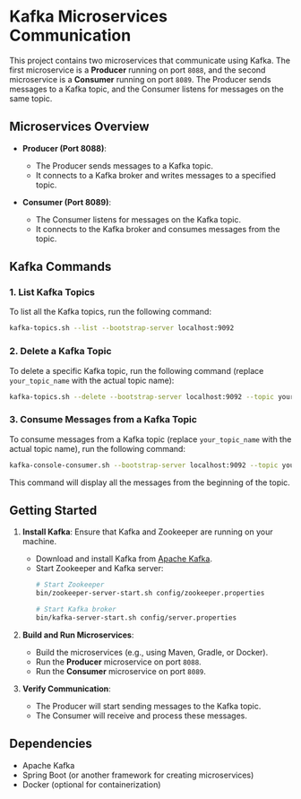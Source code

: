
# Kafka Microservices Communication

This project contains two microservices that communicate using Kafka. The first microservice is a **Producer** running on port `8088`, and the second microservice is a **Consumer** running on port `8089`. The Producer sends messages to a Kafka topic, and the Consumer listens for messages on the same topic.

## Microservices Overview

- **Producer (Port 8088)**: 
  - The Producer sends messages to a Kafka topic.
  - It connects to a Kafka broker and writes messages to a specified topic.

- **Consumer (Port 8089)**: 
  - The Consumer listens for messages on the Kafka topic.
  - It connects to the Kafka broker and consumes messages from the topic.

## Kafka Commands

### 1. List Kafka Topics
To list all the Kafka topics, run the following command:
```bash
kafka-topics.sh --list --bootstrap-server localhost:9092
```

### 2. Delete a Kafka Topic
To delete a specific Kafka topic, run the following command (replace `your_topic_name` with the actual topic name):
```bash
kafka-topics.sh --delete --bootstrap-server localhost:9092 --topic your_topic_name
```

### 3. Consume Messages from a Kafka Topic
To consume messages from a Kafka topic (replace `your_topic_name` with the actual topic name), run the following command:
```bash
kafka-console-consumer.sh --bootstrap-server localhost:9092 --topic your_topic_name --from-beginning
```
This command will display all the messages from the beginning of the topic.

## Getting Started

1. **Install Kafka**: Ensure that Kafka and Zookeeper are running on your machine.
   - Download and install Kafka from [Apache Kafka](https://kafka.apache.org/downloads).
   - Start Zookeeper and Kafka server:
     ```bash
     # Start Zookeeper
     bin/zookeeper-server-start.sh config/zookeeper.properties

     # Start Kafka broker
     bin/kafka-server-start.sh config/server.properties
     ```

2. **Build and Run Microservices**:
   - Build the microservices (e.g., using Maven, Gradle, or Docker).
   - Run the **Producer** microservice on port `8088`.
   - Run the **Consumer** microservice on port `8089`.

3. **Verify Communication**:
   - The Producer will start sending messages to the Kafka topic.
   - The Consumer will receive and process these messages.

## Dependencies

- Apache Kafka
- Spring Boot (or another framework for creating microservices)
- Docker (optional for containerization)

